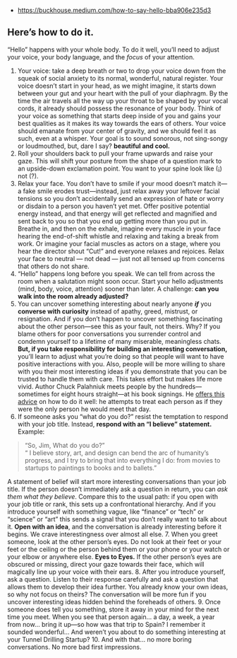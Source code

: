 
- https://buckhouse.medium.com/how-to-say-hello-bba906e235d3

## Here’s how to do it.

“Hello” happens with your whole body. To do it well, you’ll need to adjust your voice, your body language, and the _focus_ of your attention.

1.  Your voice: take a deep breath or two to drop your voice down from the squeak of social anxiety to its normal, wonderful, natural register. Your voice doesn’t start in your head, as we might imagine, it starts down between your gut and your heart with the pull of your diaphragm. By the time the air travels all the way up your throat to be shaped by your vocal cords, it already should possess the resonance of your body. Think of your voice as something that starts deep inside of you and gains your best qualities as it makes its way towards the ears of others. Your voice should emanate from your center of gravity, and we should feel it as such, even at a whisper. Your goal is to sound sonorous, not sing-songy or loudmouthed, but, dare I say? **beautiful and cool.**
2.  Roll your shoulders back to pull your frame upwards and raise your gaze. This will shift your posture from the shape of a question mark to an upside-down exclamation point. You want to your spine look like (¡) not (?).
3.  Relax your face. You don’t have to smile if your mood doesn’t match it—a fake smile erodes trust—instead, just relax away your leftover facial tensions so you don’t accidentally send an expression of hate or worry or disdain to a person you haven’t yet met. Offer positive potential energy instead, and that energy will get reflected and magnified and sent back to you so that you end up getting more than you put in. Breathe in, and then on the exhale, imagine every muscle in your face hearing the end-of-shift whistle and relaxing and taking a break from work. Or imagine your facial muscles as actors on a stage, where you hear the director shout “Cut!” and everyone relaxes and rejoices. Relax your face to neutral — not dead — just not all tensed up from concerns that others do not share.
4.  “Hello” happens long before you speak. We can tell from across the room when a salutation might soon occur. Start your hello adjustments (mind, body, voice, attention) sooner than later. A challenge: **can you walk into the room already adjusted?**
5.  You can uncover something interesting about nearly anyone **_if_** you **converse with curiosity** instead of apathy, greed, mistrust, or resignation. And if you don’t happen to uncover something fascinating about the other person—see this as your fault, not theirs. Why? If you blame others for poor conversations you surrender control and condemn yourself to a lifetime of many miserable, meaningless chats. **But, if you take responsibility for building an interesting conversation,** you’ll learn to adjust what you’re doing so that people will want to have positive interactions with you. Also, people will be more willing to share with you their most interesting ideas if you demonstrate that you can be trusted to handle them with care. This takes effort but makes life more vivid. Author Chuck Palahniuk meets people by the hundreds—sometimes for eight hours straight—at his book signings. He [offers this advice](https://www.amazon.com/Consider-This-Moments-Everything-Different/dp/1538717956) on how to do it well: he attempts to treat each person as if they were the only person he would meet that day.
6.  If someone asks you “what do you do?” resist the temptation to respond with your job title. Instead, **respond with an “I believe” statement.** Example:  

>“So, Jim, What do you do?”  
    “ I believe story, art, and design can bend the arc of humanity’s progress, and I try to bring that into everything I do: from movies to startups to paintings to books and to ballets.”  

  A statement of belief will start more interesting conversations than your job title. If the person doesn’t immediately ask a question in return, you can _ask them_ _what they believe_. Compare this to the usual path: if you open with your job title or rank, this sets up a confrontational hierarchy. And if you introduce yourself with something vague, like “finance” or “tech” or “science” or “art” this sends a signal that you don’t really want to talk about it. **Open with an idea**, and the conversation is already interesting before it begins. We crave interestingness over almost all else.
7.  When you greet someone, look at the other person’s eyes. Do not look at their feet or your feet or the ceiling or the person behind them or your phone or your watch or your elbow or anywhere else. **Eyes to Eyes.** If the other person’s eyes are obscured or missing, direct your gaze towards their face, which will magically line up your voice with their ears.
8.  After you introduce yourself, ask a question. Listen to their response carefully and ask a question that allows them to develop their idea further. You already know your own ideas, so why not focus on theirs? The conversation will be more fun if you uncover interesting ideas hidden behind the foreheads of others.
9.  Once someone does tell you something, store it away in your mind for the next time you meet. When you see that person again… a day, a week, a year from now… bring it up—so how was that trip to Spain? I remember it sounded wonderful… And weren’t you about to do something interesting at your Tunnel Drilling Startup?
10.  And with that… no more boring conversations. No more bad first impressions.